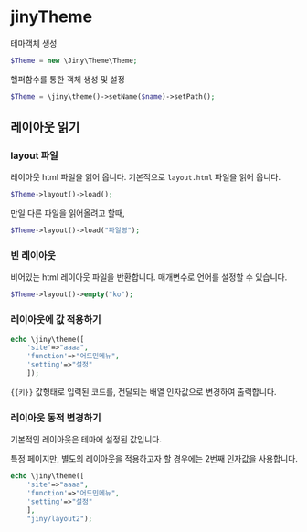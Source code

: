 # jinyTheme

테마객체 생성

```php
$Theme = new \Jiny\Theme\Theme;
```

헬퍼함수를 통한 객체 생성 및 설정

```php
$Theme = \jiny\theme()->setName($name)->setPath();
```

## 레이아웃 읽기

### layout 파일
레이아웃 html 파일을 읽어 옵니다.
기본적으로 `layout.html` 파일을 읽어 옵니다.

```php
$Theme->layout()->load();
```

만일 다른 파일을 읽어올려고 할때,
```php
$Theme->layout()->load("파일명");
```


### 빈 레이아웃
비어있는 html 레이아웃 파일을 반환합니다. 매개변수로 언어를 설정할 수 있습니다.

```php
$Theme->layout()->empty("ko");
```


### 레이아웃에 값 적용하기

```php
echo \jiny\theme([
    'site'=>"aaaa",
    'function'=>"어드민메뉴",
    'setting'=>"설정"
    ]);
```

`{{키}}` 값형태로 입력된 코드를, 전달되는 배열 인자값으로 변경하여 출력합니다.

### 레이아웃 동적 변경하기
기본적인 레이아웃은 테마에 설정된 값입니다.

특정 페이지만, 별도의 레이아웃을 적용하고자 할 경우에는 2번째 인자값을 사용합니다.

```php
echo \jiny\theme([
    'site'=>"aaaa",
    'function'=>"어드민메뉴",
    'setting'=>"설정"
    ],
    "jiny/layout2");
```
    


